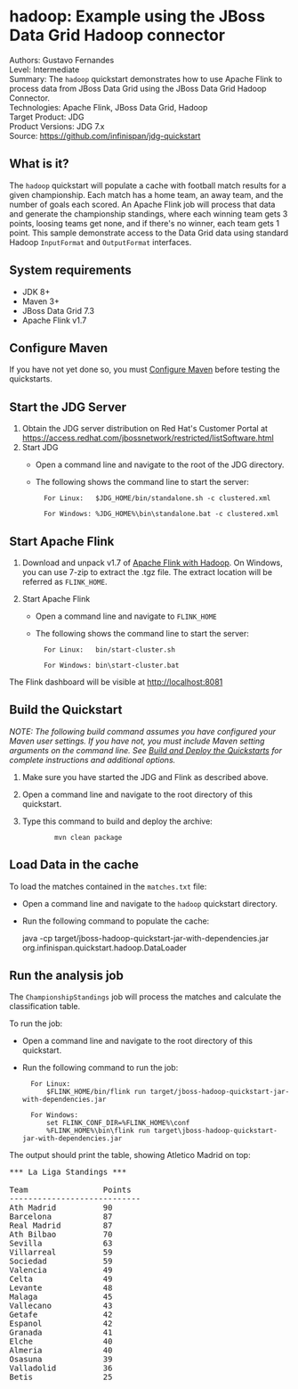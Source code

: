 hadoop: Example using the JBoss Data Grid Hadoop connector 
=========================================

Authors: Gustavo Fernandes  
Level: Intermediate  
Summary: The `hadoop` quickstart demonstrates how to use Apache Flink to process data from JBoss Data Grid using the JBoss Data Grid Hadoop Connector.  
Technologies: Apache Flink, JBoss Data Grid, Hadoop   
Target Product: JDG  
Product Versions: JDG 7.x  
Source: <https://github.com/infinispan/jdg-quickstart>

What is it?
-----------

The `hadoop` quickstart will populate a cache with football match results for a given championship. 
Each match has a home team, an away team, and the number of goals each scored. 
An Apache Flink job will process that data and generate the championship standings, where each winning 
team gets 3 points, loosing teams get none, and if there's no winner, each team gets 1 point. 
This sample demonstrate access to the Data Grid data using standard Hadoop `InputFormat` and `OutputFormat` interfaces.

System requirements
-------------------

 * JDK 8+
 * Maven 3+
 * JBoss Data Grid 7.3
 * Apache Flink v1.7
 
Configure Maven
---------------
 
If you have not yet done so, you must [Configure Maven](https://github.com/jboss-developer/jboss-developer-shared-resources/blob/master/guides/CONFIGURE_MAVEN.md#configure-maven-to-build-and-deploy-the-quickstarts) before testing the quickstarts.

Start the JDG Server
---------------------

1. Obtain the JDG server distribution on Red Hat's Customer Portal at https://access.redhat.com/jbossnetwork/restricted/listSoftware.html
2. Start JDG
    * Open a command line and navigate to the root of the JDG directory.
    * The following shows the command line to start the server:
    
            For Linux:   $JDG_HOME/bin/standalone.sh -c clustered.xml 
            
            For Windows: %JDG_HOME%\bin\standalone.bat -c clustered.xml 
            
Start Apache Flink
--------------------

1. Download and unpack v1.7 of [Apache Flink with Hadoop](https://www-eu.apache.org/dist/flink/flink-1.7.1/flink-1.7.1-bin-hadoop28-scala_2.11.tgz). On Windows, you can use 7-zip to extract the .tgz file.
The extract location will be referred as `FLINK_HOME`.

2. Start Apache Flink
    * Open a command line and navigate to `FLINK_HOME`
    * The following shows the command line to start the server:
    
            For Linux:   bin/start-cluster.sh
            
            For Windows: bin\start-cluster.bat 
            
The Flink dashboard will be visible at <http://localhost:8081>

Build the Quickstart
----------------------------

_NOTE: The following build command assumes you have configured your Maven user settings. If you have not, you must include Maven setting arguments on the command line. See [Build and Deploy the Quickstarts](../../README.md#build-and-deploy-the-quickstarts) for complete instructions and additional options._

1. Make sure you have started the JDG and Flink as described above.
2. Open a command line and navigate to the root directory of this quickstart.
3. Type this command to build and deploy the archive:

               mvn clean package
               
Load Data in the cache
------------------------------

To load the matches contained in the `matches.txt` file:

   * Open a command line and navigate to the `hadoop` quickstart directory.
   * Run the following command to populate the cache:
   
        java -cp target/jboss-hadoop-quickstart-jar-with-dependencies.jar org.infinispan.quickstart.hadoop.DataLoader

Run the analysis job
----------------------------

The `ChampionshipStandings` job will process the matches and calculate the classification table. 

To run the job:  

 * Open a command line and navigate to the root directory of this quickstart.
 * Run the following command to run the job:
 
         For Linux:   
             $FLINK_HOME/bin/flink run target/jboss-hadoop-quickstart-jar-with-dependencies.jar
                  
         For Windows:
             set FLINK_CONF_DIR=%FLINK_HOME%\conf
             %FLINK_HOME%\bin\flink run target\jboss-hadoop-quickstart-jar-with-dependencies.jar


The output should print the table, showing Atletico Madrid on top:

<pre>
*** La Liga Standings ***

Team                Points
----------------------------
Ath Madrid          90
Barcelona           87
Real Madrid         87
Ath Bilbao          70
Sevilla             63
Villarreal          59
Sociedad            59
Valencia            49
Celta               49
Levante             48
Malaga              45
Vallecano           43
Getafe              42
Espanol             42
Granada             41
Elche               40
Almeria             40
Osasuna             39
Valladolid          36
Betis               25
</pre>
